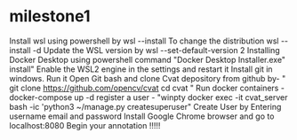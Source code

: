 # milestone1
Install wsl using powershell by wsl --install To change the distribution wsl --install -d Update the WSL version by wsl --set-default-version 2 Installing Docker Desktop using powershell command "Docker Desktop Installer.exe" install" Enable the WSL2 engine in the settings and restart it Install git in windows. Run it Open Git bash and clone Cvat depository from github by- " git clone https://github.com/opencv/cvat cd cvat " Run docker containers - docker-compose up -d register a user - "winpty docker exec -it cvat_server bash -ic 'python3 ~/manage.py createsuperuser" Create User by Entering username email and password Install Google Chrome browser and go to localhost:8080 Begin your annotation !!!!!
